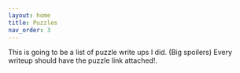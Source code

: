 ```yaml
---
layout: home
title: Puzzles 
nav_order: 3
---
```


This is going to be a list of puzzle write ups I did. (Big spoilers)
Every writeup should have the puzzle link attached!.